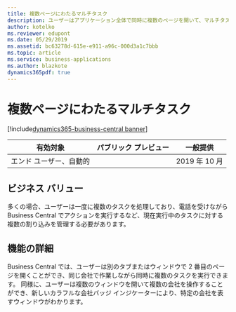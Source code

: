 ```yaml
---
title: 複数ページにわたるマルチタスク
description: ユーザーはアプリケーション全体で同時に複数のページを開いて、マルチタスク処理をサポートできます。
author: kotelko
ms.reviewer: edupont
ms.date: 05/29/2019
ms.assetid: bc63278d-615e-e911-a96c-000d3a1c7bbb
ms.topic: article
ms.service: business-applications
ms.author: blazkote
dynamics365pdf: true
---
```

# <a name="multi-tasking-across-multiple-pages"></a>複数ページにわたるマルチタスク
[!include[dynamics365-business-central banner](../includes/dynamics365-business-central.md)]

| 有効対象    |  パブリック プレビュー | 一般提供 | 
| ---------- | ---------- |---------- |
|エンド ユーザー、自動的|| 2019 年 10 月|


## <a name="business-value"></a>ビジネス バリュー
<!-- bv start -->
多くの場合、ユーザーは一度に複数のタスクを処理しており、電話を受けながら Business Central でアクションを実行するなど、現在実行中のタスクに対する複数の割り込みを管理する必要があります。
<!-- bv end -->



## <a name="feature-details"></a>機能の詳細
<!--feature detail start -->
Business Central では、ユーザーは別のタブまたはウィンドウで 2 番目のページを開くことができ、同じ会社で作業しながら同時に複数のタスクを実行できます。 同様に、ユーザーは複数のウィンドウを開いて複数の会社を操作することができ、新しいカラフルな会社バッジ インジケーターにより、特定の会社を表すウィンドウがわかります。
<!--feature detail end -->










